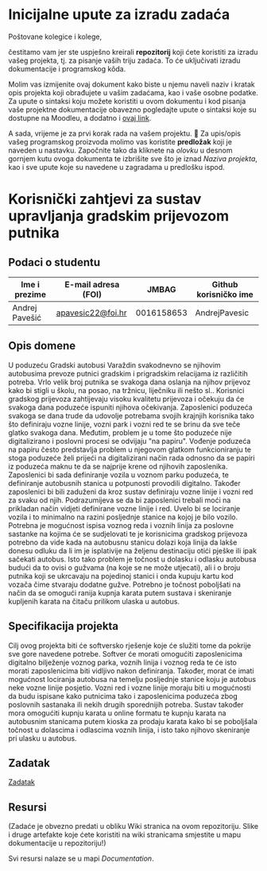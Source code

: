 # Inicijalne upute za izradu zadaća
Poštovane kolegice i kolege, 

čestitamo vam jer ste uspješno kreirali **repozitorij** koji ćete koristiti za izradu vašeg projekta, tj. za pisanje vaših triju zadaća. To će uključivati izradu dokumentacije i programskog kôda.

Molim vas izmijenite ovaj dokument kako biste u njemu naveli naziv i kratak opis projekta koji obrađujete u vašim zadaćama, kao i vaše osobne podatke. Za upute o sintaksi koju možete koristiti u ovom dokumentu i kod pisanja vaše projektne dokumentacije obavezno pogledajte upute o sintaksi koje su dostupne na Moodleu, a dodatno i [ovaj link](https://guides.github.com/features/mastering-markdown/).

A sada, vrijeme je za prvi korak rada na vašem projektu. 🙂 Za upis/opis vašeg programskog proizvoda molimo vas koristite **predložak** koji je naveden u nastavku. Započnite tako da kliknete na *olovku* u desnom gornjem kutu ovoga dokumenta te izbrišite sve što je iznad _Naziva projekta_, kao i sve upute koje su navedene u zagradama u predlošku ispod.

# Korisnički zahtjevi za sustav upravljanja gradskim prijevozom putnika

## Podaci o studentu

Ime i prezime | E-mail adresa (FOI) | JMBAG | Github korisničko ime
------------  | ------------------- | ----- | ---------------------
Andrej Pavešić | apavesic22@foi.hr | 0016158653 | AndrejPavesic


## Opis domene
U poduzeću Gradski autobusi Varaždin svakodnevno se njihovim autobusima prevoze putnici gradskim i prigradskim relacijama iz različitih potreba. Vrlo velik broj putnika se svakoga dana oslanja na njihov prijevoz kako bi stigli u školu, na posao, na tržnicu, liječniku ili nešto sl.. Korisnici gradskog prijevoza zahtijevaju visoku kvalitetu prijevoza i očekuju da će svakoga dana poduzeće ispuniti njihova očekivanja. Zaposlenici poduzeća svakoga se dana trude da udovolje potrebama svojih krajnjih korisnika tako što definiraju vozne linije, vozni park i vozni red te se brinu da sve teče glatko svakoga dana. Međutim, problem je u tome što poduzeće nije digitalizirano i poslovni procesi se odvijaju "na papiru". Vođenje poduzeća na papiru često predstavlja problem u njegovom glatkom funkcioniranju te stoga poduzeće želi prijeći na digitalizirani način rada odnosno da se papiri iz poduzeća maknu te da se najprije krene od njihovih zaposlenika. Zaposlenici bi sada definiranje
vozila u voznom parku poduzeća, te definiranje autobusnih stanica u potpunosti provodili digitalno. Također zaposlenici bi bili zaduženi da kroz sustav definiraju vozne linije i vozni red za svaku od njih. Podrazumijeva se da bi zaposlenici trebali moći na prikladan način vidjeti definirane vozne linije i red. Uvelo bi se lociranje vozila i to minimalno na razini posljednje stanice na kojoj je bilo vozilo. Potrebna je mogućnost ispisa voznog reda i voznih linija za poslovne sastanke na kojima će se sudjelovati te je korisnicima gradskog prijevoza potrebno da vide kada na autobusnu stanicu dolazi koja linija da lakše donesu odluku da li im je isplativije na željenu destinaciju otići pješke ili ipak sačekati autobus. Isto tako problem je točnost u dolasku i odlasku autobusa budući da to ovisi o gužvama (na koje se ne može utjecati), ali i o broju putnika koji se ukrcavaju na pojedinoj stanici i onda kupuju kartu kod vozača čime stvaraju dodatne gužve. Potrebno je točnost poboljšati na način da se omogući ranija kupnja karata putem sustava i skeniranje kupljenih karata na čitaču prilikom ulaska u autobus. 

## Specifikacija projekta
Cilj ovog projekta biti će softversko rješenje koje će služiti tome da pokrije sve gore navedene potrebe. Softver će morati omogućiti zaposlenicima digitalno bilježenje voznog parka, voznih linija i voznog reda te će isto morati zaposlenicima biti vidljivo nakon definiranja. Također, morat će imati mogućnost lociranja autobusa na temelju posljednje stanice koju je autobus neke vozne linije posjetio. Vozni red i vozne linije moraju biti u mogućnosti da budu ispisane kako putnicima tako i zaposlenicima poduzeća zbog poslovnih sastanaka ili nekih drugih sporednijih potreba. Sustav također mora omogućiti kupnju karata u online formatu te kupnju karata na autobusnim stanicama putem kioska za prodaju karata kako bi se poboljšala točnost u dolascima i odlascima voznih linija, i isto tako njihovo skeniranje pri ulasku u autobus. 

## Zadatak
[Zadatak](https://github.com/foivz/pi2024-zadace-AndrejPavesic/blob/1436d132724873448e9857101f9565661b9b0058/Zadatak%20-%20Gradski%20prijevoz.pdf)

## Resursi
(Zadaće je obvezno predati u obliku Wiki stranica na ovom repozitoriju. Slike i druge artefakte koje ćete koristiti na wiki stranicama smjestite u mapu dokumentacije u repozitoriju!)

Svi resursi nalaze se u mapi _Documentation_.

